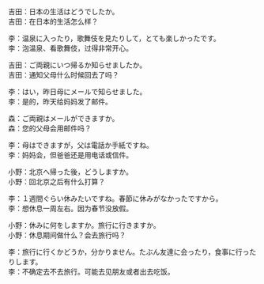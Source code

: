 吉田：日本の生活はどうでしたか。  
吉田：在日本的生活怎么样？  

李：温泉に入ったり，歌舞伎を見たりして，とても楽しかったです。  
李：泡温泉、看歌舞伎，过得非常开心。  

吉田：ご両親にいつ帰るか知らせましたか。  
吉田：通知父母什么时候回去了吗？  

李：はい，昨日母にメールで知らせました。  
李：是的，昨天给妈妈发了邮件。  

森：ご両親はメールができますか。  
森：您的父母会用邮件吗？  

李：母はできますが，父は電話か手紙ですね。  
李：妈妈会，但爸爸还是用电话或信件。  

小野：北京へ帰った後，どうしますか。  
小野：回北京之后有什么打算？  

李：１週間ぐらい休みたいですね。春節に休みがなかったですから。  
李：想休息一周左右。因为春节没放假。  

小野：休みに何をしますか。旅行に行きますか。  
小野：休息期间做什么？会去旅行吗？  

李：旅行に行くかどうか，分かりません。たぶん友達に会ったり，食事に行ったりします。  
李：不确定去不去旅行。可能去见朋友或者出去吃饭。